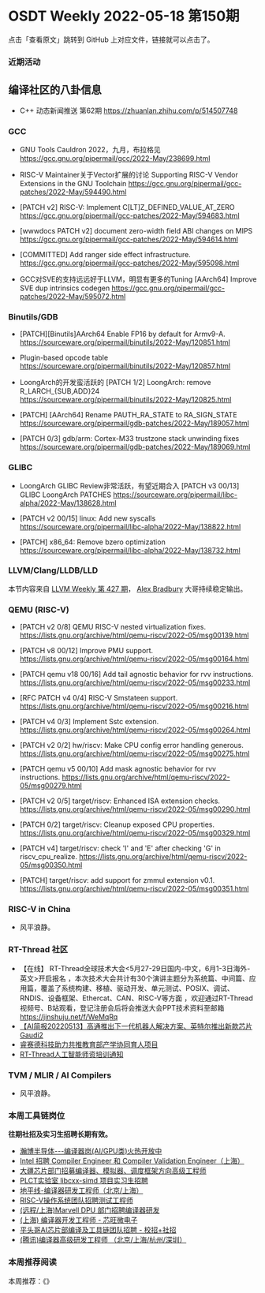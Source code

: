 # OSDT Weekly 2022-05-18 第150期

点击「查看原文」跳转到 GitHub 上对应文件，链接就可以点击了。

### 近期活动

## 编译社区的八卦信息

- C++ 动态新闻推送 第62期 https://zhuanlan.zhihu.com/p/514507748

### GCC

- GNU Tools Cauldron 2022，九月，布拉格见
  https://gcc.gnu.org/pipermail/gcc/2022-May/238699.html

- RISC-V Maintainer关于Vector扩展的讨论
  Supporting RISC-V Vendor Extensions in the GNU Toolchain
  https://gcc.gnu.org/pipermail/gcc-patches/2022-May/594490.html

- [PATCH v2] RISC-V: Implement C[LT]Z_DEFINED_VALUE_AT_ZERO
  https://gcc.gnu.org/pipermail/gcc-patches/2022-May/594683.html

- [wwwdocs PATCH v2] document zero-width field ABI changes on MIPS
   https://gcc.gnu.org/pipermail/gcc-patches/2022-May/594614.html

- [COMMITTED] Add ranger side effect infrastructure.
  https://gcc.gnu.org/pipermail/gcc-patches/2022-May/595098.html

- GCC对SVE的支持远远好于LLVM，明显有更多的Tuning
  [AArch64] Improve SVE dup intrinsics codegen
  https://gcc.gnu.org/pipermail/gcc-patches/2022-May/595072.html

### Binutils/GDB

- [PATCH][Binutils]AArch64 Enable FP16 by default for Armv9-A.
  https://sourceware.org/pipermail/binutils/2022-May/120851.html

- Plugin-based opcode table
  https://sourceware.org/pipermail/binutils/2022-May/120857.html

- LoongArch的开发蛮活跃的
  [PATCH 1/2] LoongArch: remove R_LARCH_{SUB,ADD}24
  https://sourceware.org/pipermail/binutils/2022-May/120825.html

- [PATCH] [AArch64] Rename PAUTH_RA_STATE to RA_SIGN_STATE
  https://sourceware.org/pipermail/gdb-patches/2022-May/189057.html

- [PATCH 0/3] gdb/arm: Cortex-M33 trustzone stack unwinding fixes
  https://sourceware.org/pipermail/gdb-patches/2022-May/189069.html

### GLIBC

- LoongArch GLIBC Review非常活跃，有望近期合入
  [PATCH v3 00/13] GLIBC LoongArch PATCHES
  https://sourceware.org/pipermail/libc-alpha/2022-May/138628.html

- [PATCH v2 00/15] linux: Add new syscalls
  https://sourceware.org/pipermail/libc-alpha/2022-May/138822.html

- [PATCH] x86_64: Remove bzero optimization
  https://sourceware.org/pipermail/libc-alpha/2022-May/138732.html

### LLVM/Clang/LLDB/LLD

本节内容来自 [LLVM Weekly 第 427 期](http://llvmweekly.org/issue/427)，
[Alex Bradbury](https://www.linkedin.com/in/alex-bradbury/) 大哥持续稳定输出。

### QEMU (RISC-V)

- [PATCH v2 0/8] QEMU RISC-V nested virtualization fixes.
  https://lists.gnu.org/archive/html/qemu-riscv/2022-05/msg00139.html

- [PATCH v8 00/12] Improve PMU support.
  https://lists.gnu.org/archive/html/qemu-riscv/2022-05/msg00164.html

- [PATCH qemu v18 00/16] Add tail agnostic behavior for rvv instructions.
  https://lists.gnu.org/archive/html/qemu-riscv/2022-05/msg00233.html

- [RFC PATCH v4 0/4] RISC-V Smstateen support.
  https://lists.gnu.org/archive/html/qemu-riscv/2022-05/msg00216.html

- [PATCH v4 0/3] Implement Sstc extension.
  https://lists.gnu.org/archive/html/qemu-riscv/2022-05/msg00264.html

- [PATCH v2 0/2] hw/riscv: Make CPU config error handling generous.
  https://lists.gnu.org/archive/html/qemu-riscv/2022-05/msg00275.html

- [PATCH qemu v5 00/10] Add mask agnostic behavior for rvv instructions.
  https://lists.gnu.org/archive/html/qemu-riscv/2022-05/msg00279.html

- [PATCH v2 0/5] target/riscv: Enhanced ISA extension checks.
  https://lists.gnu.org/archive/html/qemu-riscv/2022-05/msg00290.html

- [PATCH 0/2] target/riscv: Cleanup exposed CPU properties.
  https://lists.gnu.org/archive/html/qemu-riscv/2022-05/msg00329.html

- [PATCH v4] target/riscv: check 'I' and 'E' after checking 'G' in riscv_cpu_realize.
  https://lists.gnu.org/archive/html/qemu-riscv/2022-05/msg00350.html

- [PATCH] target/riscv: add support for zmmul extension v0.1.
  https://lists.gnu.org/archive/html/qemu-riscv/2022-05/msg00351.html

### RISC-V in China

- 风平浪静。

### RT-Thread 社区

- 【在线】 RT-Thread全球技术大会<5月27-29日国内-中文，6月1-3日海外-英文>开启报名 ，本次技术大会共计有30个演讲主题分为系统篇、中间篇、应用篇，覆盖了系统构建、移植、驱动开发、单元测试、POSIX、调试、RNDIS、设备框架、Ethercat、CAN、RISC-V等方面 ，欢迎通过RT-Thread视频号、B站观看，登记注册会后将会推送大会PPT技术资料至邮箱 https://jinshuju.net/f/WeMqRq
- [【AI简报20220513】高通推出下一代机器人解决方案、英特尔推出新款芯片Gaudi2](https://mp.weixin.qq.com/s/D_v8z1S26iFVfcK7_Bq_Sw)
- [睿赛德科技助力共推教育部产学协同育人项目](https://mp.weixin.qq.com/s/qZU8priBAGvBWxm_oSAeRQ)
- [RT-Thread人工智能师资培训通知](https://mp.weixin.qq.com/s/TAF8FsMw8L4xeP5taW0Nsw)

### TVM / MLIR / AI Compilers

- 风平浪静。

### 本周工具链岗位

**往期社招及实习生招聘长期有效。**

- [瀚博半导体---编译器岗(AI/GPU类)火热开放中](https://mp.weixin.qq.com/s/8_KjZYa2Il4PglaGyBWk4Q)
- [Intel 招聘 Compiler Engineer 和 Compiler Validation Engineer（上海）](https://mp.weixin.qq.com/s/I3DWxXODNoLRr0kN2xMZLQ)
- [大疆芯片部门招募编译器、模拟器、调度框架方向高级工程师](https://mp.weixin.qq.com/s/Wn5NzAtUTwQNXKRvMVQWLA)
- [PLCT实验室 libcxx-simd 项目实习生招聘](https://mp.weixin.qq.com/s/EIVx5cY74GlodirySY97Qw)
- [地平线-编译器研发工程师（北京/上海）](https://mp.weixin.qq.com/s/MYObl7iWIbyrTz9hCmKWYA)
- [RISC-V操作系统团队招聘测试工程师](https://mp.weixin.qq.com/s/inLFS4pI1F74m_oJ2I7xjQ)
- [(远程/上海)Marvell DPU 部门招聘编译器研发](https://mp.weixin.qq.com/s/B6JjAhF3TZjezD1tjYHDaw)
- [(上海) 编译器开发工程师 - 芯旺微电子](https://mp.weixin.qq.com/s/nqe1-7qffnc0CaejYkpKyw)
- [平头哥AI芯片部编译及工具链团队招聘 - 校招+社招](https://mp.weixin.qq.com/s/kARbXtJotRPCNMrV-yOanA)
- [(腾讯)编译器高级研发工程师 （北京/上海/杭州/深圳）](https://mp.weixin.qq.com/s/DF-2qmHmpKZtJ1djHXM1Ug)

### 本周推荐阅读

本周推荐：《》
